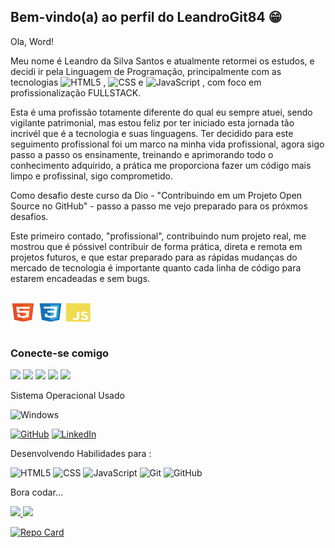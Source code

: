 ## Bem-vindo(a) ao perfil do LeandroGit84 😁

Ola, Word! 

Meu nome é Leandro da Silva Santos e atualmente retormei os estudos, e decidi ir pela Linguagem de Programação, principalmente com as tecnologias  ![HTML5](https://img.shields.io/badge/HTML5-E34F26?style=for-the-badge&logo=html5&logoColor=white) , ![CSS](https://img.shields.io/badge/CSS3-1572B6?style=for-the-badge&logo=css3&logoColor=white) e ![JavaScript](https://img.shields.io/badge/JavaScript-F7DF1E?style=for-the-badge&logo=javascript&logoColor=black) , com foco em profissionalização FULLSTACK. 

Esta é uma profissão totamente diferente do qual eu sempre atuei, sendo vigilante patrimonial, mas estou feliz por ter iniciado esta jornada tão incrivél que é a tecnologia e suas linguagens. Ter decidido para este seguimento profissional foi um marco na minha vida profissional, agora sigo passo a passo os ensinamente, treinando e aprimorando todo o conhecimento adquirido, a prática me proporciona fazer um código mais limpo e profissinal, sigo comprometido. 

Como desafio deste curso da Dio - 
"Contribuindo em um Projeto Open Source no GitHub" - passo a passo me vejo preparado para os próxmos desafios.

Este primeiro contado, "profissional", contribuindo num projeto real, me mostrou que é póssivel contribuir de forma prática, direta e remota em projetos futuros, e que estar preparado para as rápidas mudanças do mercado de tecnologia é importante quanto cada linha de código para estarem encadeadas e sem bugs. 




    


<div style="display: inline_block"><br>
  <img align="center" alt="HTML" height="30" width="40" src="https://raw.githubusercontent.com/devicons/devicon/master/icons/html5/html5-original.svg">
  <img align="center" alt="CSS" height="30" width="40" src="https://raw.githubusercontent.com/devicons/devicon/master/icons/css3/css3-original.svg">
  <img align="center" alt="Js" height="30" width="40" src="https://raw.githubusercontent.com/devicons/devicon/master/icons/javascript/javascript-plain.svg">
</div>
 
<br>
 
### Conecte-se comigo

<div> 
  <a href="https://www.youtube.com/devemdobro" target="_blank"><img src="https://img.shields.io/badge/YouTube-FF0000?style=for-the-badge&logo=youtube&logoColor=white" target="_blank"></a>
  <a href="" target="_blank"><img src="https://img.shields.io/badge/-Instagram-%23E4405F?style=for-the-badge&logo=instagram&logoColor=white" target="_blank"></a>
 <a href="" target="_blank"><img src="https://img.shields.io/badge/Discord-7289DA?style=for-the-badge&logo=discord&logoColor=white" target="_blank"></a> 
  <a href = milto:gemeos@daevemdobro.com"><img src="https://img.shields.io/badge/-Gmail-%23333?style=for-the-badge&logo=gmail&logoColor=white" target="_blank"></a>
  <a href="" target="_blank"><img src="https://img.shields.io/badge/-LinkedIn-%230077B5?style=for-the-badge&logo=linkedin&logoColor=white" target="_blank"></a>
</div>

Sistema Operacional Usado

![Windows](https://img.shields.io/badge/Windows-000?style=for-the-badge&logo=windows&logoColor=2CA5E0)


[![GitHub](https://img.shields.io/badge/GitHub-100000?style=for-the-badge&logo=github&logoColor=white)](https://github.com/LeandroGit84)
[![LinkedIn](https://img.shields.io/badge/LinkedIn-0077B5?style=for-the-badge&logo=linkedin&logoColor=white)](https://www.linkedin.com/in/leandrosantos1984/)

Desenvolvendo Habilidades para : 

![HTML5](https://img.shields.io/badge/HTML5-E34F26?style=for-the-badge&logo=html5&logoColor=white)   ![CSS](https://img.shields.io/badge/CSS3-1572B6?style=for-the-badge&logo=css3&logoColor=white)  ![JavaScript](https://img.shields.io/badge/JavaScript-F7DF1E?style=for-the-badge&logo=javascript&logoColor=black)
![Git](https://img.shields.io/badge/GIT-E44C30?style=for-the-badge&logo=git&logoColor=white)
![GitHub](https://img.shields.io/badge/GitHub-100000?style=for-the-badge&logo=github&logoColor=white)





Bora codar...

 <div>
   <a href="https://github.com/LeandroGit84">
   <img height="180em" src="https://github-readme-stats.vercel.app/api?username=LeandroGit84&show_icons=true&theme=onedark&include_all_commits=true&count_private=true"/>
   <img height="180em" src="https://github-readme-stats.vercel.app/api/top-langs/?username=LeandroGit84&layout=compact&langs_count=6&theme=tokyonight"/>
   </a>
</div>

[![Repo Card](https://github-readme-stats.vercel.app/api/pin/?username=LeandroGit84&repo=LeandroGit84&bg_color=000&border_color=30A3DC&show_icons=true&icon_color=30A3DC&title_color=E94D5F&text_color=FFF)](https://github.com/SEUUSERNAME/SEUREPOSITORIO)

